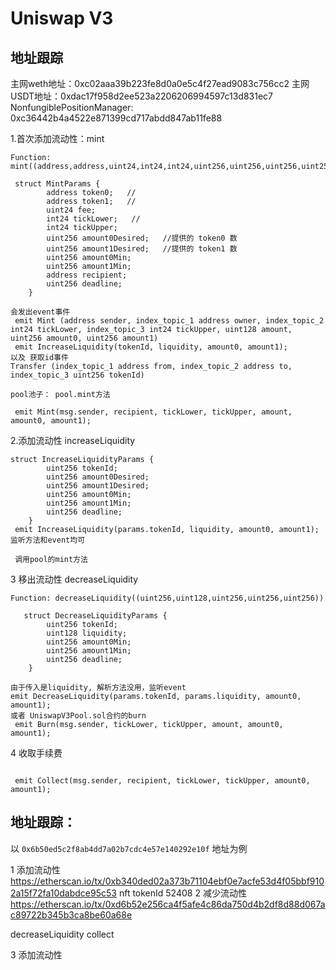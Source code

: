 # Uniswap V3
## 地址跟踪

 主网weth地址：0xc02aaa39b223fe8d0a0e5c4f27ead9083c756cc2
 主网USDT地址：0xdac17f958d2ee523a2206206994597c13d831ec7
 NonfungiblePositionManager: 0xc36442b4a4522e871399cd717abdd847ab11fe88

1.首次添加流动性：mint
```
Function: mint((address,address,uint24,int24,int24,uint256,uint256,uint256,uint256,address,uint256))

 struct MintParams {
        address token0;   //
        address token1;   //
        uint24 fee;
        int24 tickLower;   //
        int24 tickUpper;
        uint256 amount0Desired;   //提供的 token0 数
        uint256 amount1Desired;   //提供的 token1 数
        uint256 amount0Min;
        uint256 amount1Min;
        address recipient;
        uint256 deadline;
    }

会发出event事件
 emit Mint (address sender, index_topic_1 address owner, index_topic_2 int24 tickLower, index_topic_3 int24 tickUpper, uint128 amount, uint256 amount0, uint256 amount1)
 emit IncreaseLiquidity(tokenId, liquidity, amount0, amount1);
以及 获取id事件
Transfer (index_topic_1 address from, index_topic_2 address to, index_topic_3 uint256 tokenId)

pool池子： pool.mint方法

 emit Mint(msg.sender, recipient, tickLower, tickUpper, amount, amount0, amount1);
```
2.添加流动性 increaseLiquidity
```
struct IncreaseLiquidityParams {
        uint256 tokenId;
        uint256 amount0Desired;
        uint256 amount1Desired;
        uint256 amount0Min;
        uint256 amount1Min;
        uint256 deadline;
    }
 emit IncreaseLiquidity(params.tokenId, liquidity, amount0, amount1);
监听方法和event均可

 调用pool的mint方法
```

3 移出流动性 decreaseLiquidity
```
Function: decreaseLiquidity((uint256,uint128,uint256,uint256,uint256))
 
   struct DecreaseLiquidityParams {
        uint256 tokenId;
        uint128 liquidity;
        uint256 amount0Min;
        uint256 amount1Min;
        uint256 deadline;
    }

由于传入是liquidity, 解析方法没用，监听event
emit DecreaseLiquidity(params.tokenId, params.liquidity, amount0, amount1);
或者 UniswapV3Pool.sol合约的burn  
 emit Burn(msg.sender, tickLower, tickUpper, amount, amount0, amount1);

```

4 收取手续费 
```

 emit Collect(msg.sender, recipient, tickLower, tickUpper, amount0, amount1);
```

## 地址跟踪：
以 `0x6b50ed5c2f8ab4dd7a02b7cdc4e57e140292e10f` 地址为例

1  添加流动性
https://etherscan.io/tx/0xb340ded02a373b71104ebf0e7acfe53d4f05bbf9102a15f72fa10dabdce95c53
nft tokenId 52408
2 减少流动性
https://etherscan.io/tx/0xd6b52e256ca4f5afe4c86da750d4b2df8d88d067ac89722b345b3ca8be60a68e

decreaseLiquidity
collect

3 添加流动性

